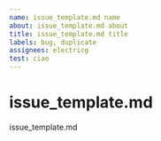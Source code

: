 ```yaml
---
name: issue_template.md name
about: issue_template.md about
title: issue_template.md title
labels: bug, duplicate
assignees: electricg
test: ciao
---
```


# issue_template.md 

issue_template.md 
